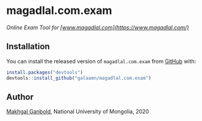 
# magadlal.com.exam

*Online Exam Tool for [www.magadlal.com](https://www.magadlal.com/)*

## Installation

You can install the released version of `magadlal.com.exam` from [GitHub](https://github.com/galaamn/magadlal.com.exam) with:

``` r
install.packages("devtools")
devtools::install_github("galaamn/magadlal.com.exam")
```

## Author

[Makhgal Ganbold](https://www.galaa.mn/), National University of Mongolia, 2020

